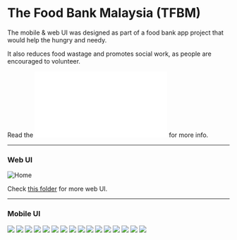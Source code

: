 # The Food Bank Malaysia (TFBM)

The mobile & web UI was designed as part of a food bank app project that would help the hungry and needy.

It also reduces food wastage and promotes social work, as people are encouraged to volunteer.

Read the ![report](Food_Bank_Report.pdf) for more info.

-----------------------------------------------------------------------------------------------

### Web UI

![Home](web_ui/Home-Web.jpg)

Check [this folder](/web_ui) for more web UI.

-----------------------------------------------------------------------------------------------

### Mobile UI

![](mobile_ui/1.jpg)
![](mobile_ui/2.jpg)
![](mobile_ui/3.jpg)
![](mobile_ui/4.jpg)
![](mobile_ui/5.jpg)
![](mobile_ui/6.jpg)
![](mobile_ui/7.jpg)
![](mobile_ui/8.jpg)
![](mobile_ui/9.jpg)
![](mobile_ui/10.jpg)
![](mobile_ui/11.jpg)
![](mobile_ui/12.jpg)
![](mobile_ui/13.jpg)
![](mobile_ui/14.jpg)
![](mobile_ui/15.jpg)
![](mobile_ui/16.jpg)





